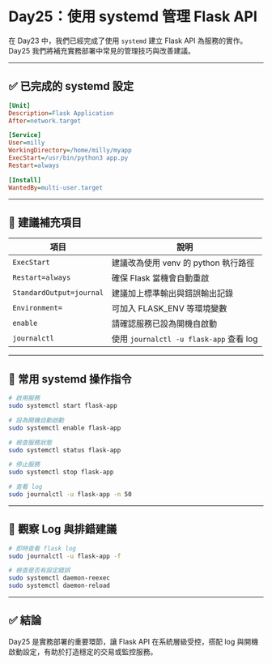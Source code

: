 # Day25：使用 systemd 管理 Flask API

在 Day23 中，我們已經完成了使用 `systemd` 建立 Flask API 為服務的實作。Day25 我們將補充實務部署中常見的管理技巧與改善建議。

---

## ✅ 已完成的 systemd 設定

```ini
[Unit]
Description=Flask Application
After=network.target

[Service]
User=milly
WorkingDirectory=/home/milly/myapp
ExecStart=/usr/bin/python3 app.py
Restart=always

[Install]
WantedBy=multi-user.target
```

---

## 🔧 建議補充項目

| 項目 | 說明 |
|------|------|
| `ExecStart` | 建議改為使用 venv 的 python 執行路徑 |
| `Restart=always` | 確保 Flask 當機會自動重啟 |
| `StandardOutput=journal` | 建議加上標準輸出與錯誤輸出記錄 |
| `Environment=` | 可加入 FLASK_ENV 等環境變數 |
| `enable` | 請確認服務已設為開機自啟動 |
| `journalctl` | 使用 `journalctl -u flask-app` 查看 log |

---

## 🧪 常用 systemd 操作指令

```bash
# 啟用服務
sudo systemctl start flask-app

# 設為開機自動啟動
sudo systemctl enable flask-app

# 檢查服務狀態
sudo systemctl status flask-app

# 停止服務
sudo systemctl stop flask-app

# 查看 log
sudo journalctl -u flask-app -n 50
```

---

## 🧰 觀察 Log 與排錯建議

```bash
# 即時查看 flask log
sudo journalctl -u flask-app -f

# 檢查是否有設定錯誤
sudo systemctl daemon-reexec
sudo systemctl daemon-reload
```

---

## ✅ 結論

Day25 是實務部署的重要環節，讓 Flask API 在系統層級受控，搭配 log 與開機啟動設定，有助於打造穩定的交易或監控服務。
